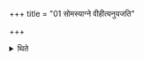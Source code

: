 +++
title = "01 सोमस्याग्ने वीहीत्यनुयजति"

+++

<details><summary>थिते</summary>

सोमस्याग्ने वीहीत्यनुयजति १
</details>
